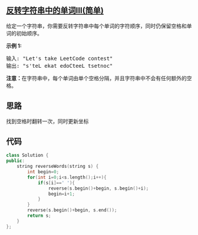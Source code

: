 ## [反转字符串中的单词III(简单)](https://leetcode-cn.com/problems/reverse-words-in-a-string-iii/)
<p>给定一个字符串，你需要反转字符串中每个单词的字符顺序，同时仍保留空格和单词的初始顺序。</p>

<p><strong>示例&nbsp;1:</strong></p>

<pre>输入: "Let's take LeetCode contest"
输出: "s'teL ekat edoCteeL tsetnoc"<strong><strong><strong>&nbsp;</strong></strong></strong>
</pre>

<p><strong><strong><strong><strong>注意：</strong></strong></strong></strong>在字符串中，每个单词由单个空格分隔，并且字符串中不会有任何额外的空格。</p>

## 思路
找到空格时翻转一次，同时更新坐标  

## 代码
```c++
class Solution {
public:
    string reverseWords(string s) {
        int begin=0;
        for(int i=0;i<s.length();i++){
            if(s[i]==' '){
                reverse(s.begin()+begin, s.begin()+i);
                begin=i+1;
            }
        }
        reverse(s.begin()+begin, s.end());
        return s;
    }
};
```